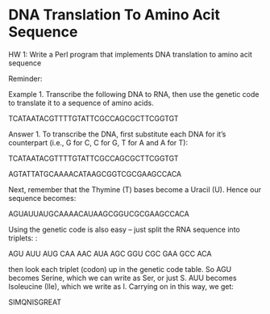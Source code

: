 # DNA Translation To Amino Acit Sequence

HW 1: Write a Perl program that implements DNA translation to amino acit sequence 

Reminder: 
 
Example 1.  Transcribe the following DNA to RNA, then use the genetic code to translate it to a sequence of amino acids. 
 
 TCATAATACGTTTTGTATTCGCCAGCGCTTCGGTGT 
 
 Answer 1.  To transcribe the DNA, first substitute each DNA for it’s counterpart (i.e., G for C, C for G, T for A and A for T):    
 
 TCATAATACGTTTTGTATTCGCCAGCGCTTCGGTGT 
 
 AGTATTATGCAAAACATAAGCGGTCGCGAAGCCACA  
 
 Next, remember that the Thymine (T) bases become a Uracil (U). Hence our sequence becomes: 
 
 AGUAUUAUGCAAAACAUAAGCGGUCGCGAAGCCACA 
 
 Using the genetic code is also easy – just split the RNA sequence into triplets: : 
 
 AGU  AUU  AUG  CAA  AAC  AUA  AGC  GGU  CGC  GAA  GCC  ACA
 
 then look each triplet (codon) up in the genetic code table. So AGU becomes Serine, which we can write as Ser, or  just S. AUU becomes Isoleucine (Ile), which we write as I. Carrying on in this way, we get:  
 
 SIMQNISGREAT 
 
 
 
 
 
 
 
